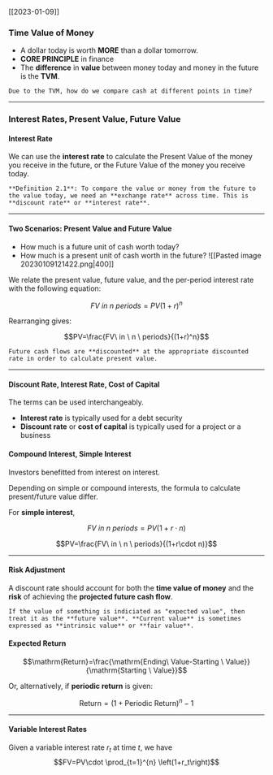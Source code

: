 [[2023-01-09]]

### Time Value of Money
- A dollar today is worth **MORE** than a dollar tomorrow.
- **CORE PRINCIPLE** in finance
- The **difference** in **value** between money today and money in the future is the **TVM**.

```ad-question
Due to the TVM, how do we compare cash at different points in time?
```

---
### Interest Rates, Present Value, Future Value

#### Interest Rate
We can use the **interest rate** to calculate the Present Value of the money you
receive in the future, or the Future Value of the money you receive today.

```ad-info
**Definition 2.1**: To compare the value or money from the future to the value today, we need an **exchange rate** across time. This is **discount rate** or **interest rate**.
```

---

#### Two Scenarios: Present Value and Future Value
- How much is a future unit of cash worth today?
- How much is a present unit of cash worth in the future?
![[Pasted image 20230109121422.png|400]]

We relate the present value, future value, and the per-period interest rate with the following equation:

$$FV\ in \ n \ periods=PV(1+r)^n$$

Rearranging gives:

$$PV=\frac{FV\ in \ n \ periods}{(1+r)^n}$$

```ad-note
Future cash flows are **discounted** at the appropriate discounted rate in order to calculate present value.
```

---

#### Discount Rate, Interest Rate, Cost of Capital
The terms can be used interchangeably.
- **Interest rate** is typically used for a debt security
- **Discount rate** or **cost of capital** is typically used for a project or a business

#### Compound Interest, Simple Interest
Investors benefitted from interest on interest.

Depending on simple or compound interests, the formula to calculate present/future value differ.

For **simple interest**, 

$$FV\ in \ n \ periods=PV(1+r\cdot n)$$

$$PV=\frac{FV\ in \ n \ periods}{(1+r\cdot n)}$$

---

#### Risk Adjustment

A discount rate should account for both the **time value of money** and the **risk** of achieving the **projected future cash flow**.

```ad-note
If the value of something is indiciated as "expected value", then treat it as the **future value**. **Current value** is sometimes expressed as **intrinsic value** or **fair value**.
```


#### Expected Return

$$\mathrm{Return}=\frac{\mathrm{Ending\ Value-Starting \ Value}}{\mathrm{Starting \ Value}}$$

Or, alternatively, if **periodic return** is given:

$$\mathrm{Return}=(1+\mathrm{Periodic \ Return})^n-1$$

---

#### Variable Interest Rates

Given a variable interest rate $r_t$ at time $t$, we have
$$FV=PV\cdot \prod_{t=1}^{n} \left(1+r_t\right)$$
